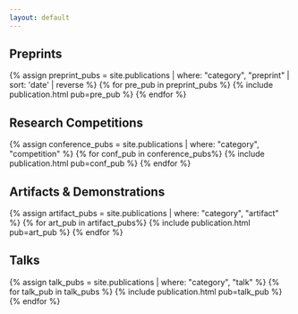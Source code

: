 ```yaml
---
layout: default
---
```


## Preprints
{% assign preprint_pubs = site.publications | where: "category", "preprint" | sort: 'date' | reverse %}
{% for pre_pub in preprint_pubs %}
{% include publication.html pub=pre_pub %}
{% endfor %}

## Research Competitions
{% assign conference_pubs = site.publications | where: "category", "competition" %}
{% for conf_pub in conference_pubs%}
{% include publication.html pub=conf_pub %}
{% endfor %}

## Artifacts & Demonstrations
{% assign artifact_pubs = site.publications | where: "category", "artifact" %}
{% for art_pub in artifact_pubs%}
{% include publication.html pub=art_pub %}
{% endfor %}

## Talks
{% assign talk_pubs = site.publications | where: "category", "talk" %}
{% for talk_pub in talk_pubs %}
{% include publication.html pub=talk_pub %}
{% endfor %}